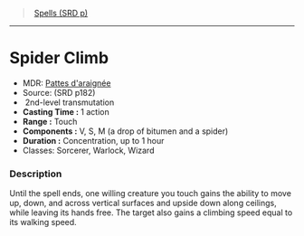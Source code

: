 ﻿---
!SpellItem
Family: SpellVO
Level: 2
Type: transmutation
CastingTime: 1 action
Range: Touch
Components: V, S, M (a drop of bitumen and a spider)
Duration: Concentration, up to 1 hour
Classes: Sorcerer, Warlock, Wizard
Id: spells_vo.md#spider-climb
ParentLink: spells_vo.md#spells-srd-p
Name: Spider Climb
ParentName: Spells (SRD p)
NameLevel: 1
AltName: "[Pattes d'araignée](hd_spells_pattes_daraignee.md)"
Source: (SRD p182)
Attributes:
  Name: Spider Climb
  Markdown: >+
    # <!--Name-->Spider Climb<!--/Name-->


    - MDR: <!--AltName-->[Pattes d'araignée](hd_spells_pattes_daraignee.md)<!--/AltName-->

    - Source: <!--Source-->(SRD p182)<!--/Source-->

    -  <!--Level-->2<!--/Level-->nd-level <!--Type-->transmutation<!--/Type-->

    - **Casting Time :** <!--CastingTime-->1 action<!--/CastingTime-->

    - **Range :** <!--Range-->Touch<!--/Range-->

    - **Components :** <!--Components-->V, S, M (a drop of bitumen and a spider)<!--/Components-->

    - **Duration :** <!--Duration-->Concentration, up to 1 hour<!--/Duration-->

    - Classes: <!--Classes-->Sorcerer, Warlock, Wizard<!--/Classes-->


    ### Description


    Until the spell ends, one willing creature you touch gains the ability to move up, down, and across vertical surfaces and upside down along ceilings, while leaving its hands free. The target also gains a climbing speed equal to its walking speed.

  AltName: "[Pattes d'araignée](hd_spells_pattes_daraignee.md)"
  Source: (SRD p182)
  Level: 2
  Type: transmutation
  CastingTime: 1 action
  Range: Touch
  Components: V, S, M (a drop of bitumen and a spider)
  Duration: Concentration, up to 1 hour
  Classes: Sorcerer, Warlock, Wizard
AttributesDictionary: >+
  Name: Spider Climb

  Markdown: >+

    # <!--Name-->Spider Climb<!--/Name-->





    - MDR: <!--AltName-->[Pattes d'araignée](hd_spells_pattes_daraignee.md)<!--/AltName-->



    - Source: <!--Source-->(SRD p182)<!--/Source-->



    -  <!--Level-->2<!--/Level-->nd-level <!--Type-->transmutation<!--/Type-->



    - **Casting Time :** <!--CastingTime-->1 action<!--/CastingTime-->



    - **Range :** <!--Range-->Touch<!--/Range-->



    - **Components :** <!--Components-->V, S, M (a drop of bitumen and a spider)<!--/Components-->



    - **Duration :** <!--Duration-->Concentration, up to 1 hour<!--/Duration-->



    - Classes: <!--Classes-->Sorcerer, Warlock, Wizard<!--/Classes-->





    ### Description





    Until the spell ends, one willing creature you touch gains the ability to move up, down, and across vertical surfaces and upside down along ceilings, while leaving its hands free. The target also gains a climbing speed equal to its walking speed.



  AltName: "[Pattes d'araignée](hd_spells_pattes_daraignee.md)"

  Source: (SRD p182)

  Level: 2

  Type: transmutation

  CastingTime: 1 action

  Range: Touch

  Components: V, S, M (a drop of bitumen and a spider)

  Duration: Concentration, up to 1 hour

  Classes: Sorcerer, Warlock, Wizard

---
> [Spells (SRD p)](srd_spells.md)

---

# Spider Climb

- MDR: [Pattes d'araignée](hd_spells_pattes_daraignee.md)
- Source: (SRD p182)
-  2nd-level transmutation
- **Casting Time :** 1 action
- **Range :** Touch
- **Components :** V, S, M (a drop of bitumen and a spider)
- **Duration :** Concentration, up to 1 hour
- Classes: Sorcerer, Warlock, Wizard

### Description

Until the spell ends, one willing creature you touch gains the ability to move up, down, and across vertical surfaces and upside down along ceilings, while leaving its hands free. The target also gains a climbing speed equal to its walking speed.

